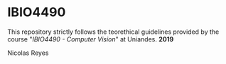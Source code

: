 # IBIO4490
This repository strictly follows the teorethical guidelines provided by the course "*IBIO4490 - Computer Vision*" at Uniandes. 
**2019**

Nicolas Reyes

